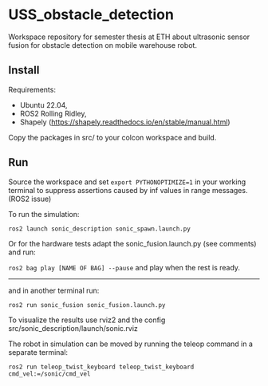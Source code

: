 # USS_obstacle_detection

Workspace repository for semester thesis at ETH about ultrasonic sensor fusion for obstacle detection on mobile warehouse robot.

## Install

Requirements: 
- Ubuntu 22.04, 
- ROS2 Rolling Ridley, 
- Shapely (https://shapely.readthedocs.io/en/stable/manual.html)

Copy the packages in src/ to your colcon workspace and build.

## Run

Source the workspace and set `export PYTHONOPTIMIZE=1` in your working terminal to suppress assertions caused by inf values in range messages. (ROS2 issue)

To run the simulation:

`ros2 launch sonic_description sonic_spawn.launch.py`

Or for the hardware tests adapt the sonic_fusion.launch.py (see comments) and run:

`ros2 bag play [NAME OF BAG] --pause` and play when the rest is ready.

---

and in another terminal run:

`ros2 run sonic_fusion sonic_fusion.launch.py`

To visualize the results use rviz2 and the config src/sonic_description/launch/sonic.rviz

The robot in simulation can be moved by running the teleop command in a separate terminal:

`ros2 run teleop_twist_keyboard teleop_twist_keyboard cmd_vel:=/sonic/cmd_vel`
